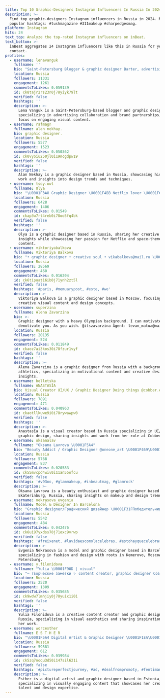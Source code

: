 ```yaml
---
title: Top 10 Graphic-Designers Instagram Influencers In Russia In 2024
description: >-
  Find top graphic-designers Instagram influencers in Russia in 2024. Most
  popular hashtags: #tushmagazine #311makeup #sharpedgesmag.
platform: Instagram
hits: 24
text_top: Analyze the top-rated Instagram influencers on inBeat.
text_bottom: >-
  inBeat aggregates 24 Instagram influencers like this in Russia for you to
  contact.
profiles:
  - username: lenavanguk
    fullname: ''
    bio: "Saint-Petersburg Blogger & graphic designer Barter, advertising / сотрудничество, реклама - direct \U0001F4E9"
    location: Russia
    followers: 11331
    engagement: 1261
    commentsToLikes: 0.059139
    id: ck8tajr2rs23n0j78yiyk79lt
    verified: false
    hashtags: ''
    description: >-
      Lena Vanguk is a Saint-Petersburg-based blogger and graphic designer
      specializing in advertising collaboration and brand partnerships, with a
      focus on engaging visual content.
  - username: rafmagn
    fullname: alan nekhay.
    bio: graphic designer.
    location: Russia
    followers: 5577
    engagement: 1523
    commentsToLikes: 0.050362
    id: ck0vyoiu250jl0i19ncgdpw19
    verified: false
    hashtags: ''
    description: >-
      Alan Nekhay is a graphic designer based in Russia, showcasing his creative
      work and insights into design trends and techniques.
  - username: tsoy.owl
    fullname: Olya
    bio: "\U0001F3A8 Graphic Designer \U0001F4BB Netflix lover \U0001F680 Space in my heart"
    location: Russia
    followers: 6428
    engagement: 1406
    commentsToLikes: 0.01549
    id: ckap3w7rt4reb0i78oo5fq4bk
    verified: false
    hashtags: ''
    description: >-
      Olya is a graphic designer based in Russia, sharing her creative work and
      insights while showcasing her passion for Netflix and space-themed
      content.
  - username: viktoriyabalkova
    fullname: Viktoriya Balkova
    bio: "• graphic designer • creative soul • vikabalkova@mail.ru \U0001F965 @vladbalkov • Moscow"
    location: Russia
    followers: 28569
    engagement: 460
    commentsToLikes: 0.016204
    id: ck6tipoat16ib0j71ynh2zt5l
    verified: false
    hashtags: '#paris, #memuarypost, #este, #we'
    description: >-
      Viktoriya Balkova is a graphic designer based in Moscow, focusing on
      creative visual content and design concepts.
  - username: superzina
    fullname: Alena Zavarzina
    bio: >-
      Graphic designer with a heavy Olympian background. I can motivate or
      demotivate you. As you wish. @itszavarzina Agent: levan_matua@mail.ru
    location: Russia
    followers: 20135
    engagement: 524
    commentsToLikes: 0.011849
    id: ckaoz7ai3kos30i78fzur1vyf
    verified: false
    hashtags: ''
    description: >-
      Alena Zavarzina is a graphic designer from Russia with a background in
      athletics, specializing in motivational content and creative design
      insights.
  - username: belletska
    fullname: ANASTASĪA
    bio: Visual Creator UI/UX / Graphic Designer Doing things @cobber.od
    location: Russia
    followers: 7891
    engagement: 471
    commentsToLikes: 0.040963
    id: ckaotllkuwe9i0i78rywawpw8
    verified: false
    hashtags: ''
    description: >-
      Anastasīa is a visual creator based in Russia specializing in UI/UX and
      graphic design, sharing insights and work from her role at Cobber.
  - username: oksanalav
    fullname: "Oksana Lavrova \U0001F5A4"
    bio: "Beauty Addict / Graphic Designer @oneone_art \U0001F469\U0001F3FB‍\U0001F3A4 @iamoksanalav Ekaterinburg, Russia"
    location: Russia
    followers: 5768
    engagement: 837
    commentsToLikes: 0.020583
    id: ck55mvcpd4wiv0i11an55ofcu
    verified: false
    hashtags: '#v93oo, #glammakeup, #inbeautmag, #glamrock'
    description: >-
      Oksana Lavrova is a beauty enthusiast and graphic designer based in
      Ekaterinburg, Russia, sharing insights on makeup and design trends.
  - username: nekrasova_evgenia
    fullname: Model & Designer In Barcelona
    bio: "Graphic designer/Графический дизайнер \U0001F31FПобедительница шоу «Топ-модель по-русски» ❤️From Russia (Kemerovo, Moscow, St Petersburg) \U0001F1EA\U0001F1F8 Living in Spain"
    location: Russia
    followers: 5542
    engagement: 484
    commentsToLikes: 0.042476
    id: ck6ui97yxdss70j71oxc9vrwp
    verified: false
    hashtags: '#freixenet, #lavidaescomolacelebras, #estohayquecelebraro'
    description: >-
      Evgenia Nekrasova is a model and graphic designer based in Barcelona,
      specializing in fashion and design with roots in Kemerovo, Moscow, and St.
      Petersburg.
  - username: y.filonidova
    fullname: "Yulia \U0001F90D | visual"
    bio: "— творческие заметки ✨ content creator, graphic designer Создаю визуал и делюсь вдохновением\U0001F48C"
    location: Russia
    followers: 2520
    engagement: 1309
    commentsToLikes: 0.035685
    id: ck9wdw7lmhjiy0j78yuix1i01
    verified: false
    hashtags: ''
    description: >-
      Yulia Filonidova is a creative content creator and graphic designer from
      Russia, specializing in visual aesthetics and sharing inspiration through
      her work.
  - username: worcesther
    fullname: E S T H E R
    bio: "\U0001F5A4 Digital Artist & Graphic Designer \U0001F1EA\U0001F1EA Estonia based"
    location: Russia
    followers: 59581
    engagement: 612
    commentsToLikes: 0.039984
    id: ck5zq7noqu3d50i147sil621i
    verified: false
    hashtags: '#pictureperfectjourney, #ad, #dealfrompromoty, #fentimans'
    description: >-
      Esther is a digital artist and graphic designer based in Estonia,
      specializing in visually engaging content that showcases her creative
      talent and design expertise.
---
```


